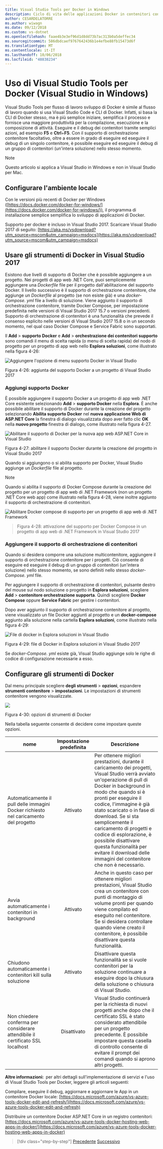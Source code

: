 ```yaml
---
title: Visual Studio Tools per Docker in Windows
description: Ciclo di vita delle applicazioni Docker in contenitori con piattaforma e strumenti Microsoft
author: CESARDELATORRE
ms.author: wiwagn
ms.date: 09/12/2018
ms.custom: vs-dotnet
ms.openlocfilehash: faae4b3e3ef96d1d8dd73b7ac313b0a5deffec34
ms.sourcegitcommit: 586dbdcaef9767642436b1e4efbe88fb15473d6f
ms.translationtype: MT
ms.contentlocale: it-IT
ms.lasthandoff: 10/06/2018
ms.locfileid: "48838234"
---
```

# <a name="using-visual-studio-tools-for-docker-visual-studio-on-windows"></a>Uso di Visual Studio Tools per Docker (Visual Studio in Windows)

Visual Studio Tools per flusso di lavoro sviluppo di Docker è simile al flusso di lavoro quando si usa Visual Studio Code e CLI di Docker. Infatti, si basa la CLI di Docker stesso, ma è più semplice iniziare, semplifica il processo e fornisce una maggiore produttività per la compilazione, esecuzione e la composizione di attività. Eseguire e il debug dei contenitori tramite semplici azioni, ad esempio **F5** e **Ctrl**+**F5**. Con il supporto di orchestrazione contenitore facoltativo, oltre a essere in grado di eseguire ed eseguire il debug di un singolo contenitore, è possibile eseguire ed eseguire il debug di un gruppo di contenitori (un'intera soluzione) nello stesso momento.

> [!NOTE]
> Questo articolo si applica a Visual Studio in Windows e non in Visual Studio per Mac.

## <a name="configure-your-local-environment"></a>Configurare l'ambiente locale

Con le versioni più recenti di Docker per Windows ([https://docs.docker.com/docker-for-windows/](https://docs.docker.com/docker-for-windows/)), il programma di installazione semplice semplifica lo sviluppo di applicazioni di Docker.

Supporto per docker è incluso in Visual Studio 2017. Scaricare Visual Studio 2017 di seguito: [https://aka.ms/vsdownload?utm_source=mscom&utm_campaign=msdocs](https://aka.ms/vsdownload?utm_source=mscom&utm_campaign=msdocs)

## <a name="use-docker-tools-in-visual-studio-2017"></a>Usare gli strumenti di Docker in Visual Studio 2017

Esistono due livelli di supporto di Docker che è possibile aggiungere a un progetto. Nei progetti di app web .NET Core, puoi semplicemente aggiungere una *Dockerfile* file per il progetto dall'abilitazione del supporto Docker. Il livello successivo è il supporto di orchestrazione contenitore, che aggiunge un *Dockerfile* al progetto (se non esiste già) e una *docker-Compose. yml* file a livello di soluzione. Viene aggiunto il supporto di orchestrazione contenitore, tramite Docker Compose, per impostazione predefinita nelle versioni di Visual Studio 2017 15.7 o versioni precedenti. Supporto di orchestrazione di contenitori è una funzionalità che prevede il consenso esplicito nelle versioni di Visual Studio 2017 15.8 o in un secondo momento, nel qual caso Docker Compose e Service Fabric sono supportati.

Il **Add** > **supporto Docker** e **Add** > **orchestrazione dei contenitori supporto** sono comandi il menu di scelta rapida (o menu di scelta rapida) del nodo di progetto per un progetto di app web nello **Esplora soluzioni**, come illustrato nella figura 4-26:

![Aggiungere l'opzione di menu supporto Docker in Visual Studio](media/add-docker-support-menu.png)

Figura 4-26: aggiunta del supporto Docker a un progetto di Visual Studio 2017

### <a name="add-docker-support"></a>Aggiungi supporto Docker

È possibile aggiungere il supporto Docker a un progetto di app web .NET Core esistente selezionando **Add** > **supporto Docker** nella **Esplora**. È anche possibile abilitare il supporto di Docker durante la creazione del progetto selezionando **Abilita supporto Docker** nel **nuova applicazione Web di ASP.NET Core** la finestra di dialogo visualizzata dopo aver fatto clic **OK** nella **nuovo progetto** finestra di dialogo, come illustrato nella figura 4-27.

![Abilitare il supporto di Docker per la nuova app web ASP.NET Core in Visual Studio](./media/enable-docker-support-visual-studio.png)

Figura 4-27: abilitare il supporto Docker durante la creazione del progetto in Visual Studio 2017

Quando si aggiungono o si abilita supporto per Docker, Visual Studio aggiunge un *Dockerfile* file al progetto.

> [!NOTE]
> Quando si abilita il supporto di Docker Compose durante la creazione del progetto per un progetto di app web di .NET Framework (non un progetto .NET Core web app) come illustrato nella figura 4-28, viene inoltre aggiunto il supporto di orchestrazione di contenitori.
>
> ![Abilitare Docker compose di supporto per un progetto di app web di .NET Framework](media/enable-docker-compose-support.png)

> Figura 4-28: attivazione del supporto per Docker Compose in un progetto di app web di .NET Framework in Visual Studio 2017

### <a name="add-container-orchestration-support"></a>Aggiungere il supporto di orchestrazione di contenitori

Quando si desidera comporre una soluzione multicontenitore, aggiungere il supporto di orchestrazione contenitore per i progetti. Ciò consente di eseguire ed eseguire il debug di un gruppo di contenitori (un'intera soluzione) nello stesso momento, se sono definiti nello stesso *docker-Compose. yml* file.

Per aggiungere il supporto di orchestrazione di contenitori, pulsante destro del mouse sul nodo soluzione o progetto in **Esplora soluzioni**, scegliere **Add** > **contenitore orchestrazione supporta**. Quindi scegliere **Docker Compose** oppure **Service Fabric** per gestire i contenitori.

Dopo aver aggiunto il supporto di orchestrazione contenitore al progetto, viene visualizzato un file Docker aggiunti al progetto e un **docker-compose** aggiunto alla soluzione nella cartella **Esplora soluzioni**, come illustrato nella figura 4-29:

![File di docker in Esplora soluzioni in Visual Studio](media/docker-support-solution-explorer.png)

Figura 4-29: file di Docker in Esplora soluzioni in Visual Studio 2017

Se *docker-Compose. yml* esiste già, Visual Studio aggiunge solo le righe di codice di configurazione necessarie a esso.

## <a name="configure-docker-tools"></a>Configurare gli strumenti di Docker

Dal menu principale scegliere **degli strumenti** > **opzioni**, espandere **strumenti contenitore** > **impostazioni**. Le impostazioni di strumenti contenitore vengono visualizzate.

![](./media/visual-studio-docker-tools-options.png)

Figura 4-30: opzioni di strumenti di Docker

Nella tabella seguente consente di decidere come impostare queste opzioni.

| nome | Impostazione predefinita | Descrizione |
| -----|:---------------:| ----------- |
| Automaticamente il pull delle immagini Docker richiesto nel caricamento del progetto | Attivato | Per ottenere migliori prestazioni, durante il caricamento dei progetti, Visual Studio verrà avviato un'operazione di pull di Docker in background in modo che quando si è pronti per eseguire il codice, l'immagine è già stato scaricato o in fase di download. Se si sta semplicemente il caricamento di progetti e codice di esplorazione, è possibile disattivare questa funzionalità per evitare il download delle immagini del contenitore che non è necessario. |
| Avvia automaticamente i contenitori in background | Attivato | Anche in questo caso per ottenere migliori prestazioni, Visual Studio crea un contenitore con punti di montaggio di volume pronti per quando viene compilato ed eseguito nel contenitore. Se si desidera controllare quando viene creato il contenitore, è possibile disattivare questa funzionalità. |
| Chiudono automaticamente i contenitori kill sulla soluzione | Attivato | Disattivare questa funzionalità se si vuole contenitori per la soluzione continuare a eseguire dopo la chiusura della soluzione o chiusura di Visual Studio. |
| Non chiedere conferma per considerare attendibile il certificato SSL localhost | Disattivato | Visual Studio continuerà per la richiesta di nuovi progetti anche dopo che il certificato SSL è stato considerato attendibile per un progetto precedente. È possibile impostare questa casella di controllo consente di evitare il prompt dei comandi quando si aprono altri progetti. |

**Altre informazioni:** per altri dettagli sull'implementazione di servizi e l'uso di Visual Studio Tools per Docker, leggere gli articoli seguenti:

Compilare, eseguire il debug, aggiornare e aggiornare le App in un contenitore Docker locale: [https://docs.microsoft.com/azure/vs-azure-tools-docker-edit-and-refresh/](https://docs.microsoft.com/azure/vs-azure-tools-docker-edit-and-refresh)

Distribuire un contenitore Docker ASP.NET Core in un registro contenitori: [https://docs.microsoft.com/azure/vs-azure-tools-docker-hosting-web-apps-in-docker/](https://docs.microsoft.com/azure/vs-azure-tools-docker-hosting-web-apps-in-docker)

>[!div class="step-by-step"]
[Precedente](docker-apps-inner-loop-workflow.md)
[Successivo](set-up-windows-containers-with-powershell.md)